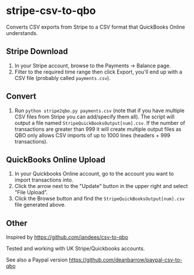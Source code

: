 stripe-csv-to-qbo
=================
Converts CSV exports from Stripe to a CSV format that QuickBooks Online understands.

Stripe Download
---------------

1. In your Stripe account, browse to the Payments → Balance page.
2. Filter to the required time range then click Export, you'll end up with a CSV file (probably called `payments.csv`).

Convert
-------

1. Run `python stripe2qbo.py payments.csv` (note that if you have multiple CSV files from Stripe you can add/specify them all). The script will output a file named `StripeQuickBooksOutput[num].csv`. If the number of transactions are greater than 999 it will create multiple output files as QBO only allows CSV imports of up to 1000 lines (headers + 999 transactions).

QuickBooks Online Upload
------------------------

1. In your Quickbooks Online account, go to the account you want to import transactions into.
2. Click the arrow next to the "Update" button in the upper right and select "File Upload".
3. Click the Browse button and find the `StripeQuickBooksOutput[num].csv` file generated above.

Other
-----

Inspired by https://github.com/iandees/csv-to-qbo

Tested and working with UK Stripe/Quickbooks accounts.

See also a Paypal version https://github.com/deanbarrow/paypal-csv-to-qbo